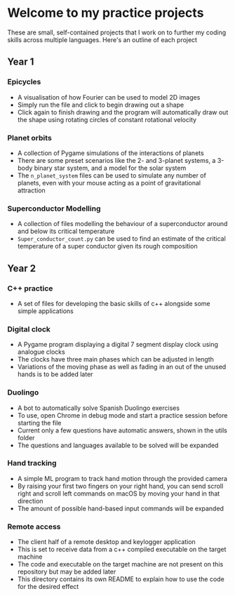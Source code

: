 # Welcome to my practice projects

These are small, self-contained projects that I work on to further my coding skills across multiple languages. Here's an outline of each project

## Year 1

### Epicycles

- A visualisation of how Fourier can be used to model 2D images
- Simply run the file and click to begin drawing out a shape
- Click again to finish drawing and the program will automatically draw out the shape using rotating circles of constant rotational velocity

### Planet orbits

- A collection of Pygame simulations of the interactions of planets
- There are some preset scenarios like the 2- and 3-planet systems, a 3-body binary star system, and a model for the solar system
- The `n_planet_system` files can be used to simulate any number of planets, even with your mouse acting as a point of gravitational attraction

### Superconductor Modelling

- A collection of files modelling the behaviour of a superconductor around and below its critical temperature
- `Super_conductor_count.py` can be used to find an estimate of the critical temperature of a super conductor given its rough composition

## Year 2

### C++ practice

- A set of files for developing the basic skills of c++ alongside some simple applications

### Digital clock

- A Pygame program displaying a digital 7 segment display clock using analogue clocks
- The clocks have three main phases which can be adjusted in length
- Variations of the moving phase as well as fading in an out of the unused hands is to be added later

### Duolingo

- A bot to automatically solve Spanish Duolingo exercises
- To use, open Chrome in debug mode and start a practice session before starting the file
- Current only a few questions have automatic answers, shown in the utils folder
- The questions and languages available to be solved will be expanded

### Hand tracking

- A simple ML program to track hand motion through the provided camera
- By raising your first two fingers on your right hand, you can send scroll right and scroll left commands on macOS by moving your hand in that direction
- The amount of possible hand-based input commands will be expanded

### Remote access

- The client half of a remote desktop and keylogger application
- This is set to receive data from a c++ compiled executable on the target machine
- The code and executable on the target machine are not present on this repository but may be added later
- This directory contains its own README to explain how to use the code for the desired effect
